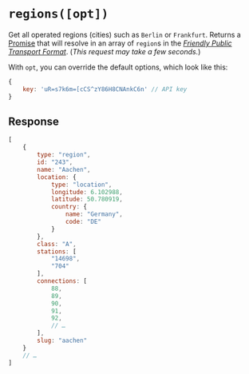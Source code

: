 # `regions([opt])`

Get all operated regions (cities) such as `Berlin` or `Frankfurt`. Returns a [Promise](https://developer.mozilla.org/en-US/docs/Web/JavaScript/Reference/Global_Objects/promise) that will resolve in an array of `region`s in the [*Friendly Public Transport Format*](https://github.com/public-transport/friendly-public-transport-format). (_This request may take a few seconds._)

With `opt`, you can override the default options, which look like this:

```javascript
{
	key: 'uR=s7k6m=[cCS^zY86H8CNAnkC6n' // API key
}
```

## Response

```js
[
	{
	    type: "region",
	    id: "243",
	    name: "Aachen",
	    location: {
	        type: "location",
	        longitude: 6.102988,
	        latitude: 50.780919,
	        country: {
	            name: "Germany",
	            code: "DE"
	        }
	    },
	    class: "A",
	    stations: [
	        "14698",
	        "704"
	    ],
	    connections: [
	        88,
	        89,
	        90,
	        91,
	        92,
	        // …
	    ],
	    slug: "aachen"
	}
	// …
]
```
